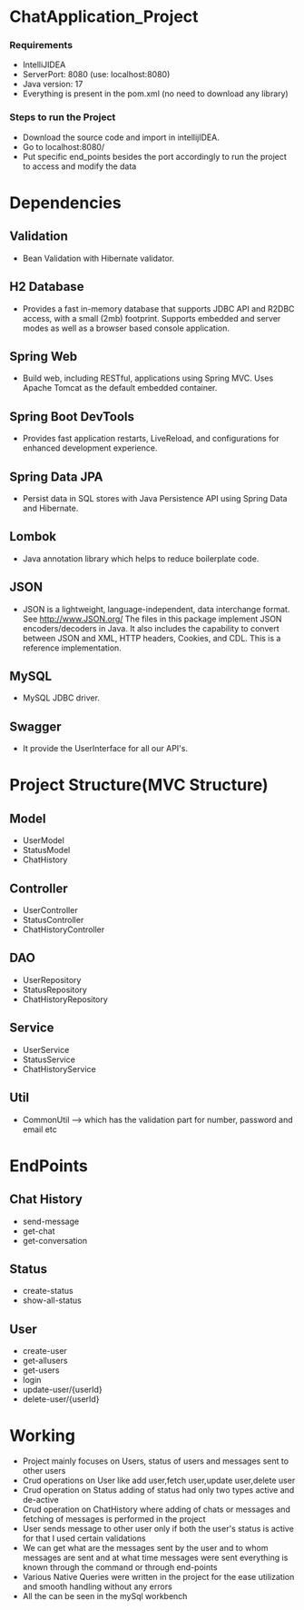# ChatApplication_Project
### Requirements
* IntelliJIDEA
* ServerPort: 8080 (use: localhost:8080)
* Java version: 17
* Everything is present in the pom.xml (no need to download any library)
### Steps to run the Project
* Download the source code and import in intellijIDEA.
* Go to localhost:8080/
* Put specific end_points besides the port accordingly to run the project to access and modify the data
# Dependencies
## Validation
* Bean Validation with Hibernate validator.
## H2 Database
* Provides a fast in-memory database that supports JDBC API and R2DBC access, with a small (2mb) footprint. Supports embedded and server modes as well as a browser based console application.
## Spring Web
* Build web, including RESTful, applications using Spring MVC. Uses Apache Tomcat as the default embedded container.
## Spring Boot DevTools
* Provides fast application restarts, LiveReload, and configurations for enhanced development experience.
## Spring Data JPA
* Persist data in SQL stores with Java Persistence API using Spring Data and Hibernate.
## Lombok
* Java annotation library which helps to reduce boilerplate code.
## JSON
* JSON is a lightweight, language-independent, data interchange format. See http://www.JSON.org/ The files in this package implement JSON encoders/decoders in Java. It also includes the capability to convert between JSON and XML, HTTP headers, Cookies, and CDL. This is a reference implementation.
## MySQL
* MySQL JDBC driver.
## Swagger
* It provide the UserInterface for all our API's. 
# Project Structure(MVC Structure)
## Model
* UserModel
* StatusModel
* ChatHistory

## Controller
* UserController
* StatusController
* ChatHistoryController

## DAO
* UserRepository
* StatusRepository
* ChatHistoryRepository

## Service
* UserService
* StatusService
* ChatHistoryService

 ## Util
* CommonUtil --> which has the validation part for number, password and email etc

# EndPoints

## Chat History
* send-message
* get-chat
* get-conversation

## Status
* create-status
* show-all-status

## User
* create-user
* get-allusers
* get-users
* login
* update-user/{userId}
* delete-user/{userId}

# Working
* Project mainly focuses on Users, status of users and messages sent to other users
* Crud operations on User like add user,fetch user,update user,delete user
* Crud operation on Status adding of status had only two types active and de-active
* Crud operation on ChatHistory where adding of chats or messages and fetching of messages is performed in the project
* User sends message to other user only if both the user's status is active for that I used certain validations 
* We can get what are the messages sent by the user and to whom messages are sent and at what time messages were sent everything is known through the command or through end-points
* Various Native Queries were written in the project for the ease utilization and smooth handling without any errors
* All the can be seen in the mySql workbench
